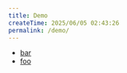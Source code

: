 ```yaml
---
title: Demo
createTime: 2025/06/05 02:43:26
permalink: /demo/
---
```


- [bar](./bar.md)
- [foo](./foo.md)
